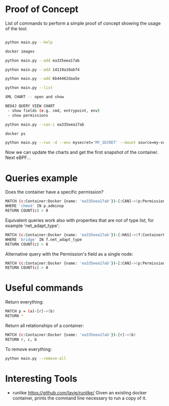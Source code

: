 
# Proof of Concept

List of commands to perform a simple proof of concept showing the usage of the tool.

```bash

python main.py --help

docker images

python main.py --add ea335eea17ab

python main.py --add 14119a10abf4

python main.py --add 6b44462daa5e

python main.py --list

XML CHART -- open and show

NEO4J QUERY VIEW CHART
 - show fields (e.g. cmd, entrypoint, env)
 - show permissions

python main.py --can-i ea335eea17ab

docker ps

python main.py --run -d --env mysecret='MY_SECRET' --mount source=my-vol,target=$HOME --privileged ea335eea17ab

```

Now we can update the charts and get the first snapshot of the container. Next eBPF...


# Queries example

Does the container have a specific permission?

```bash
MATCH (c:Container:Docker {name: 'ea335eea17ab'})-[:CAN]->(p:Permissions:DefaultP)
WHERE 'chmod' IN p.adminop
RETURN COUNT(c) > 0 
```

Equivalent queries work also with properties that are not of type list, for example 'net_adapt_type':
```bash
MATCH (c:Container:Docker {name: 'ea335eea17ab'})-[:HAS]->(f:ContainerFields)
WHERE 'bridge' IN f.net_adapt_type
RETURN COUNT(c) > 0 
```




Alternative query with the Permission's field as a single node:
```bash
MATCH (c:Container:Docker {name: 'ea335eea17ab'})-[:CAN]->(p:Permissions:DefaultP)-[:HAS]->(Permission:AdminOp:chmod)
RETURN COUNT(c) > 0 
```


# Useful commands

Return everything:
```bash
MATCH p = (a)-[r]->(b)
RETURN *
```

Return all relationships of a container:
```bash
MATCH (c:Container:Docker {name: 'ea335eea17ab'})-[r]->(b)
RETURN r, c, b
```

To remove everything:

```bash
python main.py --remove-all
```


# Interesting Tools

 - runlike https://github.com/lavie/runlike/
   Given an existing docker container, prints the command line necessary to run a copy of it. 

   